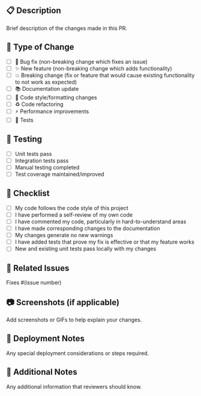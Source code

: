 ## 📋 Description
Brief description of the changes made in this PR.

## 🔧 Type of Change
- [ ] 🐛 Bug fix (non-breaking change which fixes an issue)
- [ ] ✨ New feature (non-breaking change which adds functionality)
- [ ] 💥 Breaking change (fix or feature that would cause existing functionality to not work as expected)
- [ ] 📚 Documentation update
- [ ] 🎨 Code style/formatting changes
- [ ] ♻️ Code refactoring
- [ ] ⚡ Performance improvements
- [ ] 🧪 Tests

## 🧪 Testing
- [ ] Unit tests pass
- [ ] Integration tests pass
- [ ] Manual testing completed
- [ ] Test coverage maintained/improved

## 📝 Checklist
- [ ] My code follows the code style of this project
- [ ] I have performed a self-review of my own code
- [ ] I have commented my code, particularly in hard-to-understand areas
- [ ] I have made corresponding changes to the documentation
- [ ] My changes generate no new warnings
- [ ] I have added tests that prove my fix is effective or that my feature works
- [ ] New and existing unit tests pass locally with my changes

## 🔗 Related Issues
Fixes #(issue number)

## 📷 Screenshots (if applicable)
Add screenshots or GIFs to help explain your changes.

## 🚀 Deployment Notes
Any special deployment considerations or steps required.

## 📖 Additional Notes
Any additional information that reviewers should know.
